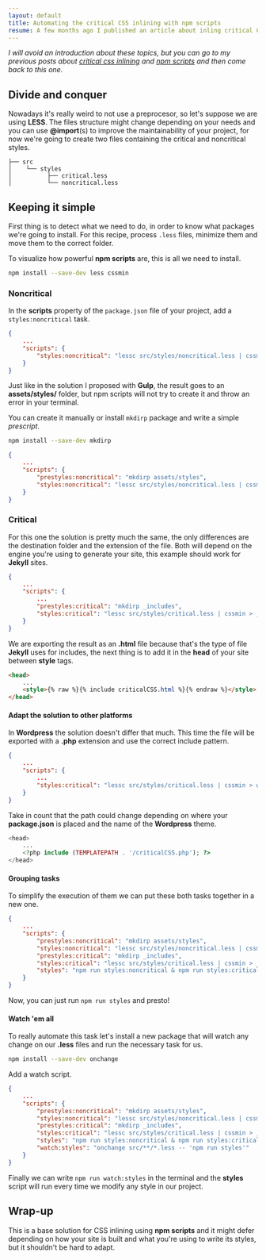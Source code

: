 ```yaml
---
layout: default
title: Automating the critical CSS inlining with npm scripts
resume: A few months ago I published an article about inling critical CSS to improve content-first-pages performance and looking at the stats it became quite popular. Later I wrote another one about the benefits of using npm scripts when possible, so consider this a merge of both.
---
```


*I will avoid an introduction about these topics, but you can go to my previous posts about [critical css inlining](/2015/10/automating-the-critical-css-inlining-with-gulp) and [npm scripts](/2016/01/you-might-not-need-a-task-runner) and then come back to this one.*


## Divide and conquer

Nowadays it's really weird to not use a preprocesor, so let's suppose we are using **LESS**. The files structure might change depending on your needs and you can use **@import**(s) to improve the maintainability of your project, for now we're going to create two files containing the critical and noncritical styles.

```
├── src
│    └── styles
│          ├── critical.less
│          └── noncritical.less
```


## Keeping it simple

First thing is to detect what we need to do, in order to know what packages we're going to install. For this recipe, process `.less` files, minimize them and move them to the correct folder. 

To visualize how powerful **npm scripts** are, this is all we need to install.

```sh
npm install --save-dev less cssmin
```

### Noncritical

In the **scripts** property of the `package.json` file of your project, add a `styles:noncritical` task.

```json
{
    ...
    "scripts": {
        "styles:noncritical": "lessc src/styles/noncritical.less | cssmin > assets/styles/site.css"
    }
}
```

Just like in the solution I proposed with **Gulp**, the result goes to an **assets/styles/** folder, but npm scripts will not try to create it and throw an error in your terminal.

You can create it manually or install `mkdirp` package and write a simple *prescript*.

```sh
npm install --save-dev mkdirp
```

```json
{
    ...
    "scripts": {
        "prestyles:noncritical": "mkdirp assets/styles",
        "styles:noncritical": "lessc src/styles/noncritical.less | cssmin > assets/styles/site.css"
    }
}
```

### Critical

For this one the solution is pretty much the same, the only differences are the destination folder and the extension of the file. Both will depend on the engine you're using to generate your site, this example should work for **Jekyll** sites.

```json
{
    ...
    "scripts": {
        ...
        "prestyles:critical": "mkdirp _includes",
        "styles:critical": "lessc src/styles/critical.less | cssmin > _includes/criticalCSS.html"
    }
}
```

We are exporting the result as an **.html** file because that's the type of file **Jekyll** uses for includes, the next thing is to add it in the **head** of your site between **style** tags.

```html
<head>
    ...
    <style>{% raw %}{% include criticalCSS.html %}{% endraw %}</style>
</head>
```


#### Adapt the solution to other platforms

In **Wordpress** the solution doesn't differ that much. This time the file will be exported with a **.php** extension and use the correct include pattern.

```json
{
    ...
    "scripts": {
        ...
        "styles:critical": "lessc src/styles/critical.less | cssmin > wp-content/themes/your_theme/criticalCSS.php"
    }
}
```

Take in count that the path could change depending on where your **package.json** is placed and the name of the **Wordpress** theme.

```php
<head>
    ...
    <?php include (TEMPLATEPATH . '/criticalCSS.php'); ?>
</head>
```

#### Grouping tasks

To simplify the execution of them we can put these both tasks together in a new one.

```json
{
    ...
    "scripts": {
        "prestyles:noncritical": "mkdirp assets/styles",
        "styles:noncritical": "lessc src/styles/noncritical.less | cssmin > assets/styles/site.css",
        "prestyles:critical": "mkdirp _includes",
        "styles:critical": "lessc src/styles/critical.less | cssmin > _includes/criticalCSS.html",
        "styles": "npm run styles:noncritical & npm run styles:critical"
    }
}
```

Now, you can just run `npm run styles` and presto!


#### Watch 'em all

To really automate this task let's install a new package that will watch any change on our **.less** files and run the necessary task for us.

```sh
npm install --save-dev onchange
```

Add a watch script.

```json
{
    ...
    "scripts": {
        "prestyles:noncritical": "mkdirp assets/styles",
        "styles:noncritical": "lessc src/styles/noncritical.less | cssmin > assets/styles/site.css",
        "prestyles:critical": "mkdirp _includes",
        "styles:critical": "lessc src/styles/critical.less | cssmin > _includes/criticalCSS.html",
        "styles": "npm run styles:noncritical & npm run styles:critical",
        "watch:styles": "onchange src/**/*.less -- 'npm run styles'"
    }
}
```

Finally we can write `npm run watch:styles` in the terminal and the **styles** script will run every time we modify any style in our project.


## Wrap-up

This is a base solution for CSS inlining using **npm scripts** and it might defer depending on how your site is built and what you're using to write its styles, but it shouldn't be hard to adapt.


